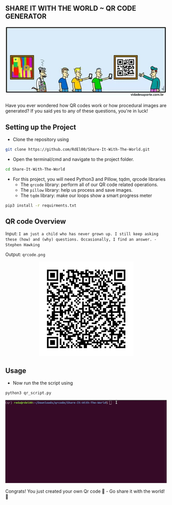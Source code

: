 ## SHARE IT WITH THE WORLD ~ QR CODE GENERATOR

<p align="center">
  <img src="img/illustration.jpeg">
</p>

Have you ever wondered how QR codes work or how procedural images are generated? If you said yes to any of these questions, you're in luck!


## Setting up the Project

- Clone the repository using

```bash
git clone https://github.com/RdEl00/Share-It-With-The-World.git
```

- Open the terminal/cmd and navigate to the project folder.

```bash
cd Share-It-With-The-World
```

- For this project, you will need Python3 and Pillow, tqdm, qrcode libraries
    - The `qrcode` library: perform all of our QR code related operations.
    - The `pillow` library: help us process and save images.
    - The `tqdm` library:  make our loops show a smart progress meter

```bash
pip3 install -r requirments.txt
```

## QR code Overview

Input: `I am just a child who has never grown up. I still keep asking these (how) and (why) questions. Occasionally, I find an answer. - Stephen Hawking`

Output: `qrcode.png`

<p align="center">
  <img src="img/qrcode.png">
</p>

## Usage

- Now run the the script using

```bash
python3 qr_script.py
```
<p align="center">
  <img src="img/usage.gif">
</p>

    
Congrats! You just created your own Qr code 🤩 - Go share it with the world! 🚀